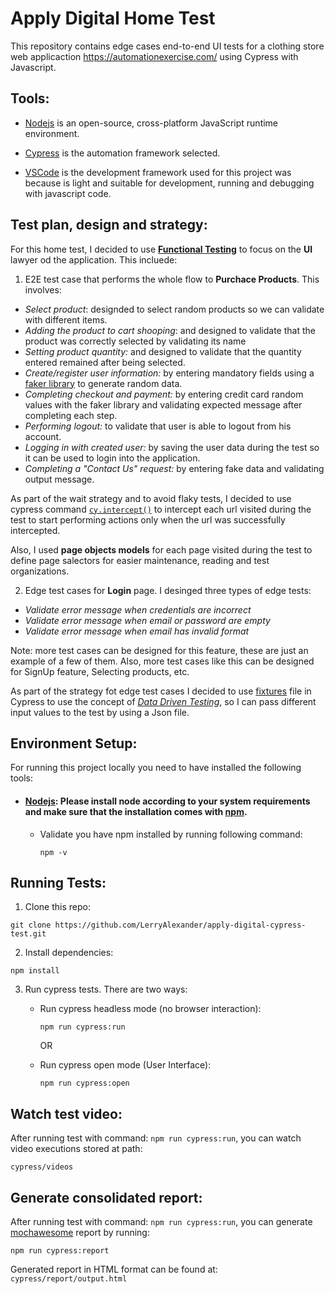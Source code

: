 # Apply Digital Home Test

This repository contains edge cases end-to-end UI tests for a clothing store web applicaction https://automationexercise.com/
using Cypress with Javascript.

## Tools:

* [Nodejs](https://nodejs.org/en/) is an open-source, cross-platform JavaScript runtime environment.
* [Cypress](https://www.cypress.io/) is the automation framework selected. 

* [VSCode](https://code.visualstudio.com/) is the development framework used for this project was because is light and suitable for development, running and debugging with javascript code.

## Test plan, design and strategy:
For this home test, I decided to use **[Functional Testing](https://www.thisdot.co/blog/functional-testing-with-cypress)** to focus on the **UI** lawyer od the application. This incluede: 
1) E2E test case that performs the whole flow to **Purchace Products**. This involves: 
  * *Select product*: designded to select random products so we can validate with different items. 
  * *Adding the product to cart shooping*: and designed to validate that the product was correctly selected by validating its name
  * *Setting product quantity:* and designed to validate that the quantity entered remained after being selected.
  * *Create/register user information:* by entering mandatory fields using a [faker library](https://fakerjs.dev/) to generate random data.
  * *Completing checkout and payment:* by entering credit card random values with the faker library and validating expected message after completing each step.
  * *Performing logout:* to validate that user is able to logout from his account.
  * *Logging in with created user:* by saving the user data during the test so it can be used to login into the application.
  * *Completing a "Contact Us" request:* by entering fake data and validating output message. 
  
  As part of the wait strategy and to avoid flaky tests, I decided to use cypress command [`cy.intercept()`](https://docs.cypress.io/api/commands/intercept) to intercept each url visited during the test to start performing actions only when the url was successfully intercepted.  
  
  Also, I used **page objects models** for each page visited during the test to define page salectors for easier maintenance, reading and test organizations. 
  
 2) Edge test cases for **Login** page. I desinged three types of edge tests:
  * *Validate error message when credentials are incorrect*
  * *Validate error message when email or password are empty*
  * *Validate error message when email has invalid format*
  
  Note: more test cases can be designed for this feature, these are just an example of a few of them. Also, more test cases like this can be designed for SignUp feature, Selecting products, etc. 
  
  As part of the strategy fot edge test cases I decided to use [fixtures](https://docs.cypress.io/api/commands/fixture) file in Cypress to use the concept of *[Data Driven Testing](https://www.browserstack.com/guide/data-driven-testing-using-cypress)*, so I can pass different input values to the test by using a Json file. 
  
 ## Environment Setup:
 
 For running this project locally you need to have installed the following tools:

* #### [Nodejs](https://nodejs.org/en/download/): Please install node according to your system requirements and make sure that the installation comes with [npm](https://docs.npmjs.com/downloading-and-installing-node-js-and-npm).
  * Validate you have npm installed by running following command: 

    ``
    npm -v
    ``

## Running Tests:

1) Clone this repo:

  ```
  git clone https://github.com/LerryAlexander/apply-digital-cypress-test.git
  ```
  
2) Install dependencies:

  ```
  npm install 
  ```
  
3) Run cypress tests. There are two ways:
    * Run cypress headless mode (no browser interaction):
    
      ```
      npm run cypress:run
      ``` 
      
      OR
    
    * Run cypress open mode (User Interface):
      
      ```
      npm run cypress:open
      ```

## Watch test video:
  After running test with command: `npm run cypress:run`, you can watch video executions stored at path: 
  
  ```
  cypress/videos
  ```
  
## Generate consolidated report:
  After running test with command: `npm run cypress:run`, you can generate [mochawesome](https://www.npmjs.com/package/mochawesome) report by running:
  
  ```
  npm run cypress:report
  ```
  Generated report in HTML format can be found at: `cypress/report/output.html`
  


